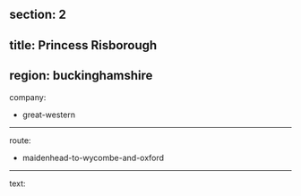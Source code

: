 section: 2
----
title: Princess Risborough
----
region: buckinghamshire
----
company:
- great-western
----
route:
- maidenhead-to-wycombe-and-oxford
----
text:
